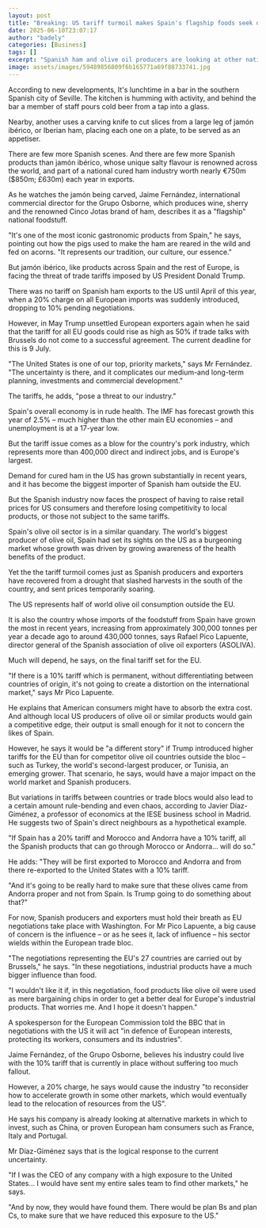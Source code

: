 ```yaml
---
layout: post
title: "Breaking: US tariff turmoil makes Spain's flagship foods seek other markets"
date: 2025-06-10T23:07:17
author: "badely"
categories: [Business]
tags: []
excerpt: "Spanish ham and olive oil producers are looking at other nations to replace sales in the US."
image: assets/images/59489856809f6b165771a69f88733741.jpg
---
```


According to new developments, It's lunchtime in a bar in the southern Spanish city of Seville. The kitchen is humming with activity, and behind the bar a member of staff pours cold beer from a tap into a glass.

Nearby, another uses a carving knife to cut slices from a large leg of jamón ibérico, or Iberian ham, placing each one on a plate, to be served as an appetiser.

There are few more Spanish scenes. And there are few more Spanish products than jamón ibérico, whose unique salty flavour is renowned across the world, and part of a national cured ham industry worth nearly €750m ($850m; £630m) each year in exports.

As he watches the jamón being carved, Jaime Fernández, international commercial director for the Grupo Osborne, which produces wine, sherry and the renowned Cinco Jotas brand of ham, describes it as a "flagship" national foodstuff.

"It's one of the most iconic gastronomic products from Spain," he says, pointing out how the pigs used to make the ham are reared in the wild and fed on acorns. "It represents our tradition, our culture, our essence."

But jamón ibérico, like products across Spain and the rest of Europe, is facing the threat of trade tariffs imposed by US President Donald Trump.

There was no tariff on Spanish ham exports to the US until April of this year, when a 20% charge on all European imports was suddenly introduced, dropping to 10% pending negotiations.

However, in May Trump unsettled European exporters again when he said that the tariff for all EU goods could rise as high as 50% if trade talks with Brussels do not come to a successful agreement. The current deadline for this is 9 July.

"The United States is one of our top, priority markets," says Mr Fernández. "The uncertainty is there, and it complicates our medium-and long-term planning, investments and commercial development."

The tariffs, he adds, "pose a threat to our industry."

Spain's overall economy is in rude health. The IMF has forecast growth this year of 2.5% – much higher than the other main EU economies – and unemployment is at a 17-year low.

But the tariff issue comes as a blow for the country's pork industry, which represents more than 400,000 direct and indirect jobs, and is Europe's largest.

Demand for cured ham in the US has grown substantially in recent years, and it has become the biggest importer of Spanish ham outside the EU.

But the Spanish industry now faces the prospect of having to raise retail prices for US consumers and therefore losing competitivity to local products, or those not subject to the same tariffs.

Spain's olive oil sector is in a similar quandary. The world's biggest producer of olive oil, Spain had set its sights on the US as a burgeoning market whose growth was driven by growing awareness of the health benefits of the product.

Yet the the tariff turmoil comes just as Spanish producers and exporters have recovered from a drought that slashed harvests in the south of the country, and sent prices temporarily soaring.

The US represents half of world olive oil consumption outside the EU.

It is also the country whose imports of the foodstuff from Spain have grown the most in recent years, increasing from approximately 300,000 tonnes per year a decade ago to around 430,000 tonnes, says Rafael Pico Lapuente, director general of the Spanish association of olive oil exporters (ASOLIVA).

Much will depend, he says, on the final tariff set for the EU.

"If there is a 10% tariff which is permanent, without differentiating between countries of origin, it's not going to create a distortion on the international market," says Mr Pico Lapuente.

He explains that American consumers might have to absorb the extra cost. And although local US producers of olive oil or similar products would gain a competitive edge, their output is small enough for it not to concern the likes of Spain.

However, he says it would be "a different story" if Trump introduced higher tariffs for the EU than for competitor olive oil countries outside the bloc – such as Turkey, the world's second-largest producer, or Tunisia, an emerging grower. That scenario, he says, would have a major impact on the world market and Spanish producers.

But variations in tariffs between countries or trade blocs would also lead to a certain amount rule-bending and even chaos, according to Javier Díaz-Giménez, a professor of economics at the IESE business school in Madrid. He suggests two of Spain's direct neighbours as a hypothetical example.

"If Spain has a 20% tariff and Morocco and Andorra have a 10% tariff, all the Spanish products that can go through Morocco or Andorra… will do so."

He adds: "They will be first exported to Morocco and Andorra and from there re-exported to the United States with a 10% tariff.

"And it's going to be really hard to make sure that these olives came from Andorra proper and not from Spain. Is Trump going to do something about that?"

For now, Spanish producers and exporters must hold their breath as EU negotiations take place with Washington. For Mr Pico Lapuente, a big cause of concern is the influence – or as he sees it, lack of influence – his sector wields within the European trade bloc.

"The negotiations representing the EU's 27 countries are carried out by Brussels," he says. "In these negotiations, industrial products have a much bigger influence than food.

"I wouldn't like it if, in this negotiation, food products like olive oil were used as mere bargaining chips in order to get a better deal for Europe's industrial products. That worries me. And I hope it doesn't happen."

A spokesperson for the European Commission told the BBC that in negotiations with the US it will act "in defence of European interests, protecting its workers, consumers and its industries".

Jaime Fernández, of the Grupo Osborne, believes his industry could live with the 10% tariff that is currently in place without suffering too much fallout.

However, a 20% charge, he says would cause the industry "to reconsider how to accelerate growth in some other markets, which would eventually lead to the relocation of resources from the US".

He says his company is already looking at alternative markets in which to invest, such as China, or proven European ham consumers such as France, Italy and Portugal.

Mr Díaz-Giménez says that is the logical response to the current uncertainty.

"If I was the CEO of any company with a high exposure to the United States… I would have sent my entire sales team to find other markets," he says.

"And by now, they would have found them. There would be plan Bs and plan Cs, to make sure that we have reduced this exposure to the US."

